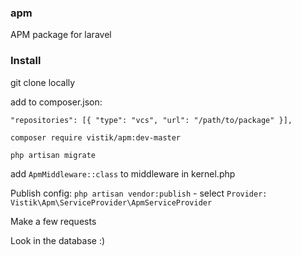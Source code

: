 ### apm
APM package for laravel

### Install

git clone locally

add to composer.json:

`"repositories": [{
        "type": "vcs",
        "url": "/path/to/package"
    }],`


`composer require vistik/apm:dev-master`

`php artisan migrate`

add `ApmMiddleware::class` to middleware in kernel.php

Publish config: `php artisan vendor:publish` - select `Provider: Vistik\Apm\ServiceProvider\ApmServiceProvider`

Make a few requests

Look in the database :)
